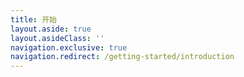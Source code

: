 ```yaml
---
title: 开始
layout.aside: true
layout.asideClass: ''
navigation.exclusive: true
navigation.redirect: /getting-started/introduction
---
```

